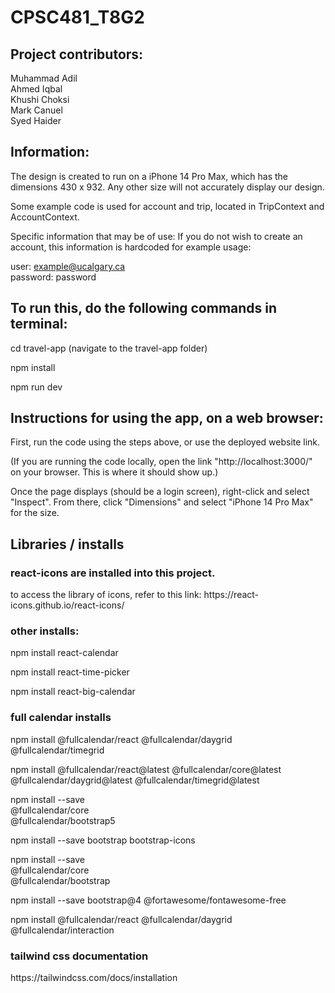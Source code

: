 # CPSC481_T8G2

## Project contributors:

<p>
Muhammad Adil<br>
Ahmed Iqbal<br>
Khushi Choksi<br> 
Mark Canuel<br>
Syed Haider<br>
</p>

## Information:

<p>
The design is created to run on a iPhone 14 Pro Max, which has the dimensions 430 x 932. Any other size will not accurately display our design.

Some example code is used for account and trip, located in TripContext and AccountContext.

Specific information that may be of use:
If you do not wish to create an account, this information is hardcoded for example usage:

user: example@ucalgary.ca <br>
password: password

</p>

## To run this, do the following commands in terminal:

<p>
cd travel-app     (navigate to the travel-app folder)

npm install

npm run dev

</p>

## Instructions for using the app, on a web browser:

<p>
First, run the code using the steps above, or use the deployed website link.<br>

(If you are running the code locally, open the link "http://localhost:3000/" on your browser. This is where it should show up.)<br>

Once the page displays (should be a login screen), right-click and select "Inspect".
From there, click "Dimensions" and select "iPhone 14 Pro Max" for the size.

</p>

## Libraries / installs

### react-icons are installed into this project.

<p>
to access the library of icons, refer to this link: https://react-icons.github.io/react-icons/
</p>

### other installs:

<p>

npm install react-calendar

npm install react-time-picker

npm install react-big-calendar

</p>

### full calendar installs

<p>
npm install @fullcalendar/react @fullcalendar/daygrid @fullcalendar/timegrid

npm install @fullcalendar/react@latest @fullcalendar/core@latest @fullcalendar/daygrid@latest @fullcalendar/timegrid@latest

npm install --save \
 @fullcalendar/core \
 @fullcalendar/bootstrap5

npm install --save bootstrap bootstrap-icons

npm install --save \
 @fullcalendar/core \
 @fullcalendar/bootstrap

npm install --save bootstrap@4 @fortawesome/fontawesome-free

npm install @fullcalendar/react @fullcalendar/daygrid @fullcalendar/interaction

</p>

### tailwind css documentation

<p>https://tailwindcss.com/docs/installation</p>
